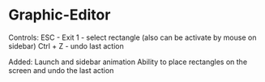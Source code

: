 # Graphic-Editor

Controls:
ESC - Exit
1 - select rectangle (also can be activate by mouse on sidebar)
Ctrl + Z - undo last action

Added:
Launch and sidebar animation
Ability to place rectangles on the screen and undo the last action